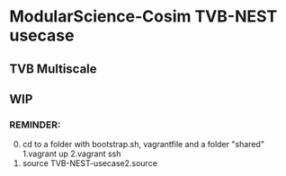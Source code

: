 # ModularScience-Cosim TVB-NEST usecase
## TVB Multiscale
WIP
---
### REMINDER:
0. cd to a folder with bootstrap.sh, vagrantfile and a folder "shared"
1.vagrant up
2.vagrant ssh
3. source TVB-NEST-usecase2.source 

